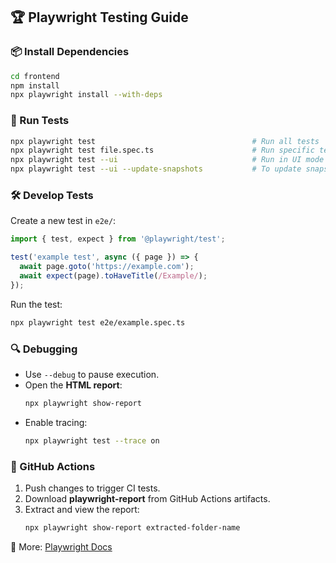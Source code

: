 ## 🏆 Playwright Testing Guide  

### 📦 Install Dependencies  
```sh
cd frontend
npm install
npx playwright install --with-deps
```

### 🚀 Run Tests  
```sh
npx playwright test                                   # Run all tests  
npx playwright test file.spec.ts                      # Run specific test file  
npx playwright test --ui                              # Run in UI mode  
npx playwright test --ui --update-snapshots           # To update snapshots  
```

### 🛠 Develop Tests  
Create a new test in `e2e/`:  
```ts
import { test, expect } from '@playwright/test';

test('example test', async ({ page }) => {
  await page.goto('https://example.com');
  await expect(page).toHaveTitle(/Example/);
});
```
Run the test:  
```sh
npx playwright test e2e/example.spec.ts
```

### 🔍 Debugging  
- Use `--debug` to pause execution.  
- Open the **HTML report**:  
  ```sh
  npx playwright show-report
  ```
- Enable tracing:  
  ```sh
  npx playwright test --trace on
  ```

### 🔄 GitHub Actions  
1. Push changes to trigger CI tests.  
2. Download **playwright-report** from GitHub Actions artifacts.  
3. Extract and view the report:  
   ```sh
   npx playwright show-report extracted-folder-name
   ```

📖 More: [Playwright Docs](https://playwright.dev)
